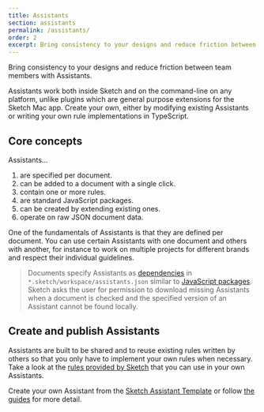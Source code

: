 ```yaml
---
title: Assistants
section: assistants
permalink: /assistants/
order: 2
excerpt: Bring consistency to your designs and reduce friction between team members with Assistants. Learn core concepts and how to create and publish Assistants.
---
```


Bring consistency to your designs and reduce friction between team members with Assistants.

Assistants work both inside Sketch and on the command-line on any platform, unlike plugins which are general purpose extensions for the Sketch Mac app. Create your own, either by modifying existing Assistants or writing your own rule implementations in TypeScript.

## Core concepts

Assistants…

1. are specified per document.
1. can be added to a document with a single click.
1. contain one or more rules.
1. are standard JavaScript packages.
1. can be created by extending existing ones.
1. operate on raw JSON document data.

One of the fundamentals of Assistants is that they are defined per document. You can use certain Assistants with one document and others with another, for instance to work on multiple projects for different brands and respect their individual guidelines.

> Documents specify Assistants as [dependencies](https://github.com/sketch-hq/sketch-file-format/blob/master/schema/objects/assistants-workspace.schema.yaml) in `*.sketch/workspace/assistants.json` similar to [JavaScript packages](https://docs.npmjs.com/files/package.json#dependencies). Sketch asks the user for permission to download missing Assistants when a document is checked and the specified version of an Assistant cannot be found locally.

## Create and publish Assistants

Assistants are built to be shared and to reuse existing rules written by others so that you only have to implement your own rules when necessary. Take a look at the [rules provided by Sketch](https://github.com/sketch-hq/sketch-assistants/tree/main/assistants/core#available-rules) that you can use in your own Assistants.

Create your own Assistant from the [Sketch Assistant Template](https://github.com/sketch-hq/sketch-assistant-template) or follow [the guides](/assistants/getting-started) for more detail.
